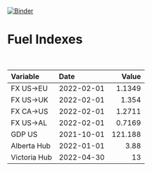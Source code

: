 [![Binder](https://mybinder.org/badge_logo.svg)](https://mybinder.org/v2/gh/AyrtonB/Global-Gas-Prices/master)

# Fuel Indexes

<br>

| Variable     | Date       |    Value |
|:-------------|:-----------|---------:|
| FX US->EU    | 2022-02-01 |   1.1349 |
| FX US->UK    | 2022-02-01 |   1.354  |
| FX CA->US    | 2022-02-01 |   1.2711 |
| FX US->AL    | 2022-02-01 |   0.7169 |
| GDP US       | 2021-10-01 | 121.188  |
| Alberta Hub  | 2022-01-01 |   3.88   |
| Victoria Hub | 2022-04-30 |  13      |